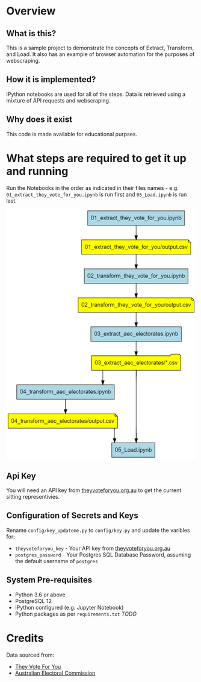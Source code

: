 # Overview

## What is this?

This is a sample project to demonstrate the concepts of Extract, Transform, and Load. It also has an example of browser automation for the purposes of webscraping.

## How it is implemented?

IPython notebooks are used for all of the steps. Data is retrieved using a mixture of API requests and webscraping.

## Why does it exist

This code is made available for educational purpses.

# What steps are required to get it up and running

Run the Notebooks in the order as indicated in their files names - e.g. `01_extract_they_vote_for_you.ipynb` is run first and `05_Load.ipynb` is run last.

![Order of execution and outputs](resources/process.png "Order of execution and outputs")

## Api Key
You will need an API key from [theyvoteforyou.org.au](https://theyvoteforyou.org.au/help/data#key) to get the current sitting representivies.

## Configuration of Secrets and Keys
Rename `config/key_updateme.py` to `config/key.py` and update the varibles for:
* `theyvoteforyou_key` - Your API key from [theyvoteforyou.org.au](https://theyvoteforyou.org.au/help/data#key)
* `postgres_password` - Your Postgres SQL Database Password, assuming the default username of `postgres`

## System Pre-requisites

* Python 3.6 or above
* PostgreSQL 12
* IPython configured (e.g. Jupyter Notebook)
* Python packages as per `requirements.txt` *TODO*

# Credits

Data sourced from:
* [They Vote For You](https://theyvoteforyou.org.au/)
* [Australian Electoral Commission](https://aec.gov.au/)
